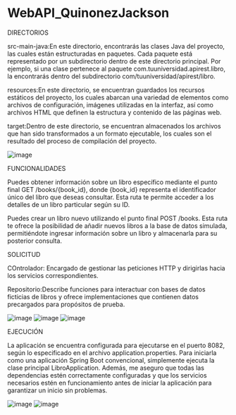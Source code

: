 # WebAPI_QuinonezJackson
DIRECTORIOS

src-main-java:En este directorio, encontrarás las clases Java del proyecto, las cuales están estructuradas en paquetes. Cada paquete está representado por un subdirectorio dentro de este directorio principal. Por ejemplo, si una clase pertenece al paquete com.tuuniversidad.apirest.libro, la encontrarás dentro del subdirectorio com/tuuniversidad/apirest/libro.

resources:En este directorio, se encuentran guardados los recursos estáticos del proyecto, los cuales abarcan una variedad de elementos como archivos de configuración, imágenes utilizadas en la interfaz, así como archivos HTML que definen la estructura y contenido de las páginas web.

target:Dentro de este directorio, se encuentran almacenados los archivos que han sido transformados a un formato ejecutable, los cuales son el resultado del proceso de compilación del proyecto.

![image](https://github.com/iamjackson7/WebAPI_Qui-onezJackson/assets/99736392/06b21aed-60cc-4270-b6be-5487a9ca0fb4)

FUNCIONALIDADES

Puedes obtener información sobre un libro específico mediante el punto final GET /books/{book_id}, donde {book_id} representa el identificador único del libro que deseas consultar. Esta ruta te permite acceder a los detalles de un libro particular según su ID.

Puedes crear un libro nuevo utilizando el punto final POST /books. Esta ruta te ofrece la posibilidad de añadir nuevos libros a la base de datos simulada, permitiéndote ingresar información sobre un libro y almacenarla para su posterior consulta.

SOLICITUD

COntrolador: Encargado de gestionar las peticiones HTTP y dirigirlas hacia los servicios correspondientes.

Repositorio:Describe funciones para interactuar con bases de datos ficticias de libros y ofrece implementaciones que contienen datos precargados para propósitos de prueba.

![image](https://github.com/iamjackson7/WebAPI_Qui-onezJackson/assets/99736392/802ba95a-ea99-42dc-a89b-0ef2d2665dba)
![image](https://github.com/iamjackson7/WebAPI_Qui-onezJackson/assets/99736392/83f883da-3211-4bd6-b89f-9bf1eb55ba3a)
![image](https://github.com/iamjackson7/WebAPI_Qui-onezJackson/assets/99736392/9cd2a7a4-a58e-4ae0-b89c-11cf9dc89cae)

EJECUCIÓN

La aplicación se encuentra configurada para ejecutarse en el puerto 8082, según lo especificado en el archivo application.properties. Para iniciarla como una aplicación Spring Boot convencional, simplemente ejecuta la clase principal LibroApplication. Además, me aseguro que todas las dependencias estén correctamente configuradas y que los servicios necesarios estén en funcionamiento antes de iniciar la aplicación para garantizar un inicio sin problemas.

![image](https://github.com/iamjackson7/WebAPI_Qui-onezJackson/assets/99736392/25fff41b-ee42-4737-bc4a-92fe990b4a14)
![image](https://github.com/iamjackson7/WebAPI_Qui-onezJackson/assets/99736392/c310d98d-2026-43c4-bf3d-d0d13f7f84e0)


